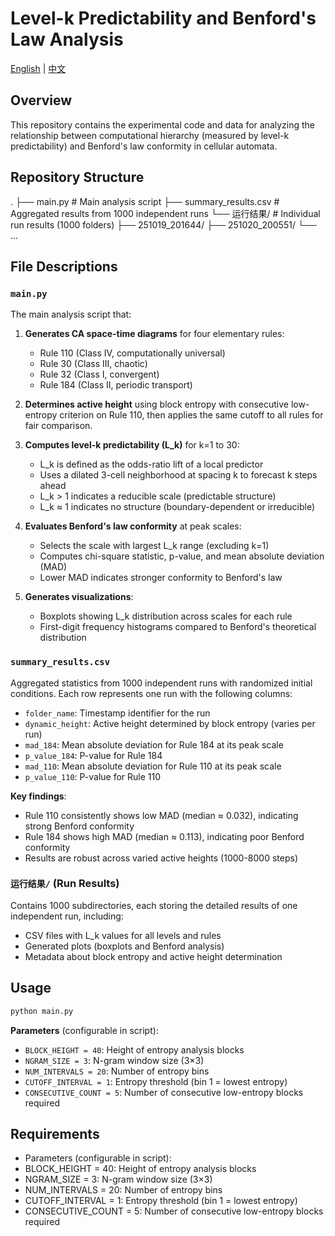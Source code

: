 # Level-k Predictability and Benford's Law Analysis

[English](README.md) | [中文](README_zh.md)

## Overview

This repository contains the experimental code and data for analyzing the relationship between computational hierarchy (measured by level-k predictability) and Benford's law conformity in cellular automata.

## Repository Structure
.
├── main.py # Main analysis script
├── summary_results.csv # Aggregated results from 1000 independent runs
└── 运行结果/ # Individual run results (1000 folders)
├── 251019_201644/
├── 251020_200551/
└── ...

## File Descriptions

### `main.py`

The main analysis script that:

1. **Generates CA space-time diagrams** for four elementary rules:
   - Rule 110 (Class IV, computationally universal)
   - Rule 30 (Class III, chaotic)
   - Rule 32 (Class I, convergent)
   - Rule 184 (Class II, periodic transport)

2. **Determines active height** using block entropy with consecutive low-entropy criterion on Rule 110, then applies the same cutoff to all rules for fair comparison.

3. **Computes level-k predictability (L_k)** for k=1 to 30:
   - L_k is defined as the odds-ratio lift of a local predictor
   - Uses a dilated 3-cell neighborhood at spacing k to forecast k steps ahead
   - L_k > 1 indicates a reducible scale (predictable structure)
   - L_k ≈ 1 indicates no structure (boundary-dependent or irreducible)

4. **Evaluates Benford's law conformity** at peak scales:
   - Selects the scale with largest L_k range (excluding k=1)
   - Computes chi-square statistic, p-value, and mean absolute deviation (MAD)
   - Lower MAD indicates stronger conformity to Benford's law

5. **Generates visualizations**:
   - Boxplots showing L_k distribution across scales for each rule
   - First-digit frequency histograms compared to Benford's theoretical distribution

### `summary_results.csv`

Aggregated statistics from 1000 independent runs with randomized initial conditions. Each row represents one run with the following columns:

- `folder_name`: Timestamp identifier for the run
- `dynamic_height`: Active height determined by block entropy (varies per run)
- `mad_184`: Mean absolute deviation for Rule 184 at its peak scale
- `p_value_184`: P-value for Rule 184
- `mad_110`: Mean absolute deviation for Rule 110 at its peak scale
- `p_value_110`: P-value for Rule 110

**Key findings**:
- Rule 110 consistently shows low MAD (median ≈ 0.032), indicating strong Benford conformity
- Rule 184 shows high MAD (median ≈ 0.113), indicating poor Benford conformity
- Results are robust across varied active heights (1000-8000 steps)

### `运行结果/` (Run Results)

Contains 1000 subdirectories, each storing the detailed results of one independent run, including:
- CSV files with L_k values for all levels and rules
- Generated plots (boxplots and Benford analysis)
- Metadata about block entropy and active height determination

## Usage

```bash
python main.py
```

**Parameters** (configurable in script):
- `BLOCK_HEIGHT = 40`: Height of entropy analysis blocks
- `NGRAM_SIZE = 3`: N-gram window size (3×3)
- `NUM_INTERVALS = 20`: Number of entropy bins
- `CUTOFF_INTERVAL = 1`: Entropy threshold (bin 1 = lowest entropy)
- `CONSECUTIVE_COUNT = 5`: Number of consecutive low-entropy blocks required

## Requirements
- Parameters (configurable in script):
- BLOCK_HEIGHT = 40: Height of entropy analysis blocks
- NGRAM_SIZE = 3: N-gram window size (3×3)
- NUM_INTERVALS = 20: Number of entropy bins
- CUTOFF_INTERVAL = 1: Entropy threshold (bin 1 = lowest entropy)
- CONSECUTIVE_COUNT = 5: Number of consecutive low-entropy blocks required
